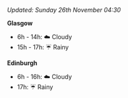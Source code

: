 *Updated: Sunday 26th November 04:30*

**Glasgow**

* 6h - 14h: :cloud: Cloudy
* 15h - 17h: :umbrella: Rainy

**Edinburgh**

* 6h - 16h: :cloud: Cloudy
* 17h: :umbrella: Rainy

